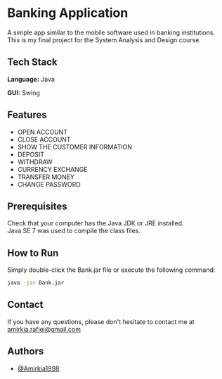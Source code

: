 
# Banking Application

A simple app similar to the mobile 
software used in banking institutions.  
This is my final project for
the System Analysis and Design course.


## Tech Stack

**Language:** Java

**GUI:** Swing


## Features

- OPEN ACCOUNT
- CLOSE ACCOUNT
- SHOW THE CUSTOMER INFORMATION
- DEPOSIT
- WITHDRAW
- CURRENCY EXCHANGE
- TRANSFER MONEY
- CHANGE PASSWORD


## Prerequisites
Check that your computer has the Java JDK or JRE installed.  
Java SE 7 was used to compile the class files.
## How to Run
Simply double-click the 
Bank.jar file or execute the following command:

```bash
java -jar Bank.jar
```

## Contact 
If you have any questions, please don't hesitate to contact me at
amirkia.rafiei@gmail.com
## Authors

- [@Amirkia1998](https://github.com/Amirkia1998)

